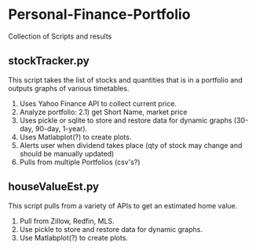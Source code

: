 # Personal-Finance-Portfolio
Collection of Scripts and results


## stockTracker.py
This script takes the list of stocks and quantities that is in a portfolio and outputs graphs of various timetables.

1) Uses Yahoo Finance API to collect current price.
2) Analyze portfolio:
  2.1) get Short Name, market price
3) Uses pickle or sqlite to store and restore data for dynamic graphs (30-day, 90-day, 1-year).
4) Uses Matlabplot(?) to create plots.
5) Alerts user when dividend takes place (qty of stock may change and should be manually updated)
6) Pulls from multiple Portfolios (csv's?)


## houseValueEst.py
This script pulls from a variety of APIs to get an estimated home value.

1) Pull from Zillow, Redfin, MLS.
2) Use pickle to store and restore data for dynamic graphs.
3) Use Matlabplot(?) to create plots.


